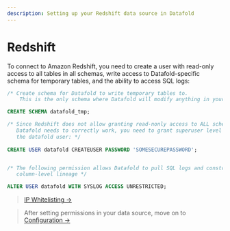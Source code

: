 ```yaml
---
description: Setting up your Redshift data source in Datafold
---
```


# Redshift

To connect to Amazon Redshift, you need to create a user with read-only access to all tables in all schemas, write access to Datafold-specific schema for temporary tables, and the ability to access SQL logs:

```sql
/* Create schema for Datafold to write temporary tables to.
    This is the only schema where Datafold will modify anything in your environment.*/

CREATE SCHEMA datafold_tmp;

/* Since Redshift does not allow granting read-nonly access to ALL schemas which
   Datafold needs to correctly work, you need to grant superuser level privilege to
   the datafold user: */
      
CREATE USER datafold CREATEUSER PASSWORD 'SOMESECUREPASSWORD';


/* The following permission allows Datafold to pull SQL logs and construct
   column-level lineage */

ALTER USER datafold WITH SYSLOG ACCESS UNRESTRICTED;
```

> [IP Whitelisting ->](../../developer/security/network-security.md)


> After setting permissions in your data source, move on to [Configuration ->](../configuration/)

